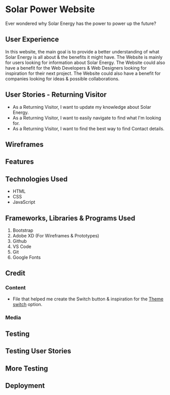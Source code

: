 # Solar Power Website

Ever wondered why Solar Energy has the power to power up the future?

## User Experience

In this website, the main goal is to provide a better understanding of what Solar Energy is all about & the benefits it might have. The Website is mainly for users looking for information about Solar Energy. The Website could also have a benefit for the Web Developers & Web Designers looking for inspiration for their next project.
The Website could also have a benefit for companies looking for ideas & possible collaborations.

## User Stories - Returning Visitor

- As a Returning Visitor, I want to update my knowledge about Solar Energy.
- As a Returning Visitor, I want to easily navigate to find what I'm looking for.
- As a Returning Visitor, I want to find the best way to find Contact details.

## Wireframes

## Features

## Technologies Used
* HTML
* CSS
* JavaScript

## Frameworks, Libraries & Programs Used
1. Bootstrap
2. Adobe XD (For Wireframes & Prototypes)
3. Github
4. VS Code
5. Git
6. Google Fonts

## Credit

### Content
 * File that helped me create the Switch button & inspiration for the [Theme switch](https://medium.com/@haxzie/dark-and-light-theme-switcher-using-css-variables-and-pure-javascript-zocada-dd0059d72fa2) option.
### Media

## Testing

## Testing User Stories

## More Testing

## Deployment
